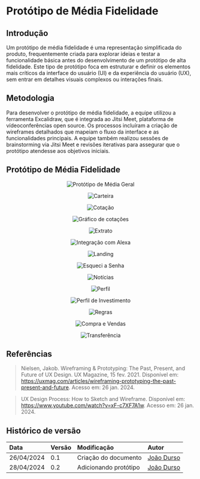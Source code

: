 # Protótipo de Média Fidelidade

## Introdução
Um protótipo de média fidelidade é uma representação simplificada do produto, frequentemente criada para explorar ideias e testar a funcionalidade básica antes do desenvolvimento de um protótipo de alta fidelidade. Este tipo de protótipo foca em estruturar e definir os elementos mais críticos da interface do usuário (UI) e da experiência do usuário (UX), sem entrar em detalhes visuais complexos ou interações finais.

## Metodologia
Para desenvolver o protótipo de média fidelidade, a equipe utilizou a ferramenta Excalidraw, que é integrada ao Jitsi Meet, plataforma de vídeoconferências open source. Os processos incluíram a criação de wireframes detalhados que mapeiam o fluxo da interface e as funcionalidades principais. A equipe também realizou sessões de brainstorming via Jitsi Meet e revisões iterativas para assegurar que o protótipo atendesse aos objetivos iniciais.

## Protótipo de Média Fidelidade

<div align="center">

![Protótipo de Média Geral](../assets/prototipo_media/backup.png)

</div>

<div align="center">

![Carteira](../assets/prototipo_media/carteira.png)

</div>

<div align="center">

![Cotação](../assets/prototipo_media/cotacao.png)

</div>

<div align="center">

![Gráfico de cotações](../assets/prototipo_media/cotacao_grafico.png)

</div>

<div align="center">

![Extrato](../assets/prototipo_media/extrato.png)

</div>

<div align="center">

![Integração com Alexa](../assets/prototipo_media/integracao_alexa.png)

</div>

<div align="center">

![Landing](../assets/prototipo_media/landing.png)

</div>

<div align="center">

![Esqueci a Senha](../assets/prototipo_media/esqueci_senha.png)

</div>

<div align="center">

![Notícias](../assets/prototipo_media/noticias.png)

</div>

<div align="center">

![Perfil](../assets/prototipo_media/perfil.png)

</div>

<div align="center">

![Perfil de Investimento](../assets/prototipo_media/perfil_investimento.png)

</div>

<div align="center">

![Regras](../assets/prototipo_media/regras.png)

</div>

<div align="center">

![Compra e Vendas](../assets/prototipo_media/tela_cryptobot.png)

</div>

<div align="center">

![Transferência](../assets/prototipo_media/transferencia.png)

</div>

## Referências

> Nielsen, Jakob. Wireframing & Prototyping: The Past, Present, and Future of UX Design. UX Magazine, 15 fev. 2021. Disponível em: https://uxmag.com/articles/wireframing-prototyping-the-past-present-and-future. Acesso em: 26 jan. 2024.

> UX Design Process: How to Sketch and Wireframe. Disponível em: https://www.youtube.com/watch?v=xF-c7XF7A1w. Acesso em: 26 jan. 2024.

## Histórico de versão

| Data | Versão | Modificação | Autor |
| :- | :- | :- | :- |
| 26/04/2024 | 0.1 | Criação do documento | [João Durso](https://github.com/jvsdurso) | 
| 28/04/2024 | 0.2 | Adicionando protótipo | [João Durso](https://github.com/jvsdurso) | 